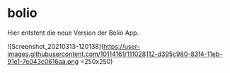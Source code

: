 # bolio

Hier entsteht die neue Version der Bolio App.

![Screenshot_20210313-120138](https://user-images.githubusercontent.com/10114161/111028112-d395c980-83f4-11eb-91e1-7e043c0616aa.png =250x250)

